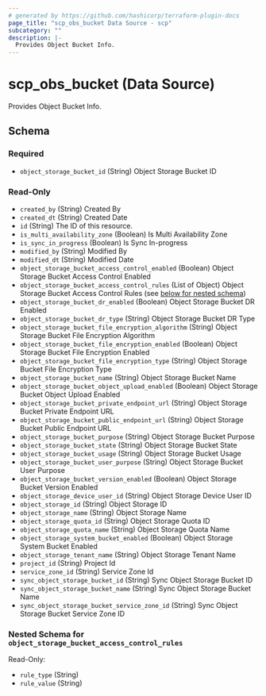 ```yaml
---
# generated by https://github.com/hashicorp/terraform-plugin-docs
page_title: "scp_obs_bucket Data Source - scp"
subcategory: ""
description: |-
  Provides Object Bucket Info.
---
```


# scp_obs_bucket (Data Source)

Provides Object Bucket Info.



<!-- schema generated by tfplugindocs -->
## Schema

### Required

- `object_storage_bucket_id` (String) Object Storage Bucket ID

### Read-Only

- `created_by` (String) Created By
- `created_dt` (String) Created Date
- `id` (String) The ID of this resource.
- `is_multi_availability_zone` (Boolean) Is Multi Availability Zone
- `is_sync_in_progress` (Boolean) Is Sync In-progress
- `modified_by` (String) Modified By
- `modified_dt` (String) Modified Date
- `object_storage_bucket_access_control_enabled` (Boolean) Object Storage Bucket Access Control Enabled
- `object_storage_bucket_access_control_rules` (List of Object) Object Storage Bucket Access Control Rules (see [below for nested schema](#nestedatt--object_storage_bucket_access_control_rules))
- `object_storage_bucket_dr_enabled` (Boolean) Object Storage Bucket DR Enabled
- `object_storage_bucket_dr_type` (String) Object Storage Bucket DR Type
- `object_storage_bucket_file_encryption_algorithm` (String) Object Storage Bucket File Encryption Algorithm
- `object_storage_bucket_file_encryption_enabled` (Boolean) Object Storage Bucket File Encryption Enabled
- `object_storage_bucket_file_encryption_type` (String) Object Storage Bucket File Encryption Type
- `object_storage_bucket_name` (String) Object Storage Bucket Name
- `object_storage_bucket_object_upload_enabled` (Boolean) Object Storage Bucket Object Upload Enabled
- `object_storage_bucket_private_endpoint_url` (String) Object Storage Bucket Private Endpoint URL
- `object_storage_bucket_public_endpoint_url` (String) Object Storage Bucket Public Endpoint URL
- `object_storage_bucket_purpose` (String) Object Storage Bucket Purpose
- `object_storage_bucket_state` (String) Object Storage Bucket State
- `object_storage_bucket_usage` (String) Object Storage Bucket Usage
- `object_storage_bucket_user_purpose` (String) Object Storage Bucket User Purpose
- `object_storage_bucket_version_enabled` (Boolean) Object Storage Bucket Version Enabled
- `object_storage_device_user_id` (String) Object Storage Device User ID
- `object_storage_id` (String) Object Storage ID
- `object_storage_name` (String) Object Storage Name
- `object_storage_quota_id` (String) Object Storage Quota ID
- `object_storage_quota_name` (String) Object Storage Quota Name
- `object_storage_system_bucket_enabled` (Boolean) Object Storage System Bucket Enabled
- `object_storage_tenant_name` (String) Object Storage Tenant Name
- `project_id` (String) Project Id
- `service_zone_id` (String) Service Zone Id
- `sync_object_storage_bucket_id` (String) Sync Object Storage Bucket ID
- `sync_object_storage_bucket_name` (String) Sync Object Storage Bucket Name
- `sync_object_storage_bucket_service_zone_id` (String) Sync Object Storage Bucket Service Zone ID

<a id="nestedatt--object_storage_bucket_access_control_rules"></a>
### Nested Schema for `object_storage_bucket_access_control_rules`

Read-Only:

- `rule_type` (String)
- `rule_value` (String)


